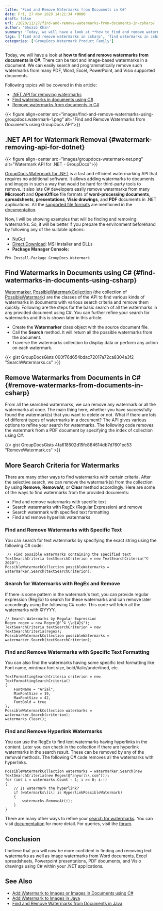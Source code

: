 ```yaml
---
title: 'Find and Remove Watermarks from Documents in C#'
date: Fri, 27 Nov 2020 14:21:34 +0000
draft: false
url: /2020/11/27/find-and-remove-watermarks-from-documents-in-csharp/
author: 'Shoaib Khan'
summary: 'Today, we will have a look at **how to find and remove watermarks from documents in C#**. There can be text and image-based watermarks in a document. We can easily search and programmatically remove such watermarks from many PDF, Word, Excel, PowerPoint, and Visio supported documents.'
tags: ['find and remove watermarks in csharp', 'find watermarks in csharp', 'remove watermarks in csharp', 'Watermarking API for .NET']
categories: ['GroupDocs.Watermark Product Family']
---
```


Today, we will have a look at **how to find and remove watermarks from documents in C#**. There can be text and image-based watermarks in a document. We can easily search and programmatically remove such watermarks from many PDF, Word, Excel, PowerPoint, and Visio supported documents.

Following topics will be covered in this article:

*   [.NET API for removing watermarks](#watermark-removing-api-for-dotnet)
*   [Find watermarks in documents using C#](#find-watermarks-in-documents-using-csharp)
*   [Remove watermarks from documents in C#](#remove-watermarks-from-documents-in-csharp)



{{< figure align=center src="images/find-and-remove-watermarks-using-groupdocs.watermark-1.png" alt="Find and Remove Watermarks from Documents using GroupDocs API">}}


## .NET API for Watermark Removal {#watermark-removing-api-for-dotnet}



{{< figure align=center src="images/groupdocs-watermark-net.png" alt="Watermark API for .NET - GroupDocs">}}


[GroupDocs.Watermark for .NET](https://products.groupdocs.com/watermark/net) is a fast and efficient watermarking API that requires no additional software. It allows adding watermarks to documents and images in such a way that would be hard for third-party tools to remove. It also lets C# developers easily remove watermarks from many **Microsoft** and **OpenOffice** file formats of **word-processing documents**, **spreadsheets**, **presentations**, **Visio drawings**, and **PDF** documents in .NET applications. All the [supported file formats](https://docs.groupdocs.com/watermark/net/supported-document-formats/) are mentioned in the [documentation](https://docs.groupdocs.com/watermark/net/).

Now, I will be showing examples that will be finding and removing watermarks. So, it will be better if you prepare the environment beforehand by following any of the suitable options:

*   [NuGet](https://www.nuget.org/packages/groupdocs.watermark)
*   [Direct Download](https://downloads.groupdocs.com/watermark/net): MSI installer and DLLs
*   **Package Manager Console:**

```
PM> Install-Package GroupDocs.Watermark
```

## Find Watermarks in Documents using C# {#find-watermarks-in-documents-using-csharp}

[Watermarker](https://apireference.groupdocs.com/watermark/net/groupdocs.watermark/watermarker), [PossibleWatermarkCollection](https://apireference.groupdocs.com/watermark/net/groupdocs.watermark.search/possiblewatermarkcollection) (the collection of [PossibleWatermark](https://apireference.groupdocs.com/watermark/net/groupdocs.watermark.search/possiblewatermark)) are the classes of the API to find various kinds of watermarks in documents with various search criteria and remove them quickly. Following are the steps for the basic search of all the watermarks in any provided document using C#. You can further refine your search for watermarks and this is shown later in this article.

*   Create the **Watermarker** class object with the source document file.
*   Call the **Search** method. It will return all the possible watermarks from the document.
*   Traverse the watermarks collection to display data or perform any action on each watermark.

{{< gist GroupDocsGists 000f76d654bdac72017a72ca8304a3f2 "SearchWatermarks.cs" >}}

## Remove Watermarks from Documents in C# {#remove-watermarks-from-documents-in-csharp}

From all the searched watermarks, we can remove any watermark or all the watermarks at once. The main thing here, whether you have successfully found the watermark(s) that you want to delete or not. What if there are lots of different types of watermarks in a document? The API gives various options to refine your search for watermarks. The following code removes the watermark from a PDF document by specifying the index of collection using C#.

{{< gist GroupDocsGists 4fa618502d15fc884614db7d7601ec53 "RemoveWatermark.cs" >}}

## More Search Criteria for Watermarks

There are many other ways to find watermarks with certain criteria. After the selective search, we can remove the watermark(s) from the collection by using **Remove**, **RemoveAt**, or **Clear** method accordingly. Here are some of the ways to find watermarks from the provided documents:

*   Find and remove watermarks with specific text
*   Search watermarks with RegEx (Regular Expression) and remove
*   Search watermark with specified text formatting
*   Find and remove hyperlink watermarks

### Find and Remove Watermarks with Specific Text

You can search for text watermarks by specifying the exact string using the following C# code:

```
 // Find possible watermarks containing the specified text
TextSearchCriteria textSearchCriterion = new TextSearchCriteria("© 2020");
PossibleWatermarkCollection possibleWatermarks = watermarker.Search(textSearchCriterion);
```

### Search for Watermarks with RegEx and Remove

If there is some pattern in the watermark's text, you can provide regular expression (RegEx) to search for these watermarks and can remove later accordingly using the following C# code. This code will fetch all the watermarks with ©YYYY.

```
// Search Watermarks by Regular Expression
Regex regex = new Regex(@"^© \\d{4}$");
TextSearchCriteria textSearchCriterion = new TextSearchCriteria(regex);
PossibleWatermarkCollection possibleWatermarks = watermarker.Search(textSearchCriterion);
```

### Find and Remove Watermarks with Specific Text Formatting

You can also find the watermarks having some specific text formatting like Font name, min/max font size, bold/italic/underlined, etc.

```
TextFormattingSearchCriteria criterion = new TextFormattingSearchCriteria()
{
    FontName = "Arial",
    MinFontSize = 19,
    MaxFontSize = 42,
    FontBold = true
};
PossibleWatermarkCollection watermarks = watermarker.Search(criterion);
watermarks.Clear();
```

### Find and Remove Hyperlink Watermarks

You can use the RegEx to find text watermarks having hyperlinks in the content. Later you can check in the collection if there are hyperlink watermarks in the search result. These can be removed by any of the removal methods. The following C# code removes all the watermarks with hyperlinks.

```
PossibleWatermarkCollection watermarks = watermarker.Search(new TextSearchCriteria(new Regex(@"anyurl\\.com")));
for (int i = watermarks.Count - 1; i >= 0; i--)
{
    // Is watermark the hyperlink?
    if (watermarks\[i\] is HyperlinkPossibleWatermark)
    {
        watermarks.RemoveAt(i);
    }
}
```

There are many other ways to refine your [search for watermarks](https://docs.groupdocs.com/watermark/net/searching-watermarks/). You can visit [documentation](https://docs.groupdocs.com/watermark/net/) for more detail. For queries, visit the [forum](https://forum.groupdocs.com/c/watermark).

## Conclusion

I believe that you will now be more confident in finding and removing text watermarks as well as image watermarks from Word documents, Excel spreadsheets, Powerpoint presentations, PDF documents, and Visio drawings using C# within your .NET applications.

## See Also

*   [Add Watermark to Images or Images in Documents using C#](https://blog.groupdocs.com/2019/10/21/add-watermark-to-images-using-csharp-dotnet-api/)
*   [Add Watermark to Images in Java](https://blog.groupdocs.com/2020/09/15/add-watermark-to-images-in-java/)
*   [Find and Remove Watermarks from Documents in Java](https://blog.groupdocs.com/2019/10/10/find-and-remove-watermarks-from-documents-in-java/)




